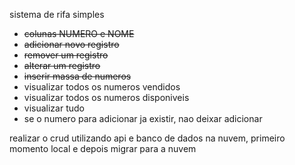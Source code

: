 sistema de rifa simples
- ~~colunas NUMERO e NOME~~
- ~~adicionar novo registro~~
- ~~remover um registro~~
- ~~alterar um registro~~
- ~~inserir massa de numeros~~
- visualizar todos os numeros vendidos
- visualizar todos os numeros disponiveis
- visualizar tudo
- se o numero para adicionar ja existir, nao deixar adicionar


realizar o crud utilizando api e banco de dados na nuvem, primeiro momento local e depois migrar para a nuvem